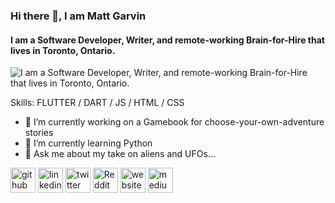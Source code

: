 ### Hi there 👋, I am Matt Garvin
#### I am a Software Developer, Writer, and remote-working Brain-for-Hire that lives in Toronto, Ontario.
![I am a Software Developer, Writer, and remote-working Brain-for-Hire that lives in Toronto, Ontario.](https://mattgwriter7.com/assets/github/banner_season_pro.png)


Skills: FLUTTER / DART / JS / HTML / CSS

- 🔭 I’m currently working on a Gamebook for choose-your-own-adventure stories 
- 🌱 I’m currently learning Python 
- 💬 Ask me about my take on aliens and UFOs... 


[<img src='https://cdn.jsdelivr.net/npm/simple-icons@3.0.1/icons/github.svg' alt='github' height='40'>](https://github.com/mattgwriter7)  [<img src='https://cdn.jsdelivr.net/npm/simple-icons@3.0.1/icons/linkedin.svg' alt='linkedin' height='40'>](https://www.linkedin.com/in/matt-garvin-b24938/)  [<img src='https://cdn.jsdelivr.net/npm/simple-icons@3.0.1/icons/twitter.svg' alt='twitter' height='40'>](https://twitter.com/@mattgarvin)  [<img src='https://cdn.jsdelivr.net/npm/simple-icons@3.0.1/icons/reddit.svg' alt='Reddit' height='40'>](https://www.reddit.com/user/mattgwriter7/)  [<img src='https://cdn.jsdelivr.net/npm/simple-icons@3.0.1/icons/icloud.svg' alt='website' height='40'>](https://www.mattgwriter7.com?k=d)  [<img src='https://cdn.jsdelivr.net/npm/simple-icons@3.0.1/icons/medium.svg' alt='medium' height='40'>](https://medium.com/@mattgwriter7)  

